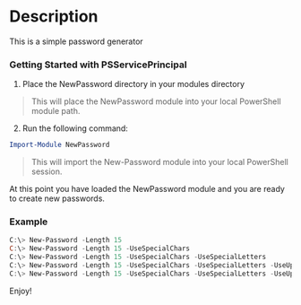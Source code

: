 ﻿# Description

This is a simple password generator

### Getting Started with PSServicePrincipal
1. Place the NewPassword directory in your modules directory

> This will place the NewPassword module into your local PowerShell module path.

2. Run the following command:

```powershell
Import-Module NewPassword
```

> This will import the New-Password module into your local PowerShell session.

At this point you have loaded the NewPassword module and you are ready to create new passwords.

### Example
```powershell
C:\> New-Password -Length 15
C:\> New-Password -Length 15 -UseSpecialChars
C:\> New-Password -Length 15 -UseSpecialChars -UseSpecialLetters
C:\> New-Password -Length 15 -UseSpecialChars -UseSpecialLetters -UseUpperCase
C:\> New-Password -Length 15 -UseSpecialChars -UseSpecialLetters -UseUpperCase -UserNumbers
```

Enjoy!